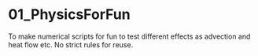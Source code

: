 # 01_PhysicsForFun
To make numerical scripts for fun to test different effects as advection and heat flow etc.
No strict rules for reuse.
